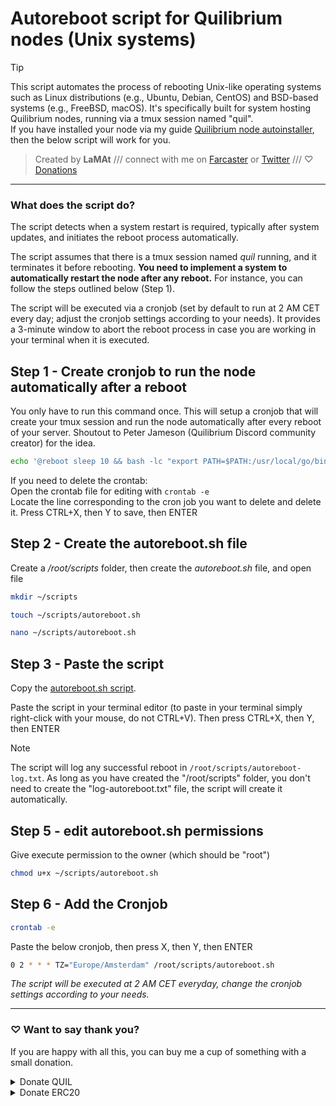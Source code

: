 # Autoreboot script for Quilibrium nodes (Unix systems)

>[!TIP]
>This script automates the process of rebooting Unix-like operating systems such as Linux distributions (e.g., Ubuntu, Debian, CentOS) and BSD-based systems (e.g., FreeBSD, macOS). It's specifically built for system hosting Quilibrium nodes, running via a tmux session named "quil".<br>If you have installed your node via my guide [Quilibrium node autoinstaller](https://github.com/lamat1111/Quilibrium-Node-Auto-Installer), then the below script will work for you.

> Created by **LaMAt** /// connect with me on [Farcaster](https://warpcast.com/~/invite-page/373160?id=67559391) or [Twitter](https://twitter.com/LaMat1111) /// &#x2661; [Donations](#-want-to-say-thank-you)

---
### What does the script do?
The script detects when a system restart is required, typically after system updates, and initiates the reboot process automatically.

The script assumes that there is a tmux session named *quil* running, and it terminates it before rebooting. **You need to implement a system to automatically restart the node after any reboot.** For instance, you can follow the steps outlined below (Step 1).

The script will be executed via a cronjob (set by default to run at 2 AM CET every day; adjust the cronjob settings according to your needs). It provides a 3-minute window to abort the reboot process in case you are working in your terminal when it is executed.

## Step 1 - Create cronjob to run the node automatically after a reboot
You only have to run this command once. This will setup a cronjob that will create your tmux session and run the node automatically after every reboot of your server.
Shoutout to Peter Jameson (Quilibrium Discord community creator) for the idea.
```bash
echo '@reboot sleep 10 && bash -lc "export PATH=$PATH:/usr/local/go/bin && cd ~/ceremonyclient/node && tmux new-session -d -s quil '\''./poor_mans_cd.sh'\''"' | crontab -
```
If you need to delete the crontab:<br>
Open the crontab file for editing with <code>crontab -e</code><br>
Locate the line corresponding to the cron job you want to delete and delete it. Press CTRL+X, then Y to save, then ENTER

## Step 2 - Create the autoreboot.sh file
Create a */root/scripts* folder, then create the *autoreboot.sh* file, and open file

```bash
mkdir ~/scripts
```

```bash
touch ~/scripts/autoreboot.sh
```

```bash
nano ~/scripts/autoreboot.sh
```

## Step 3 - Paste the script
Copy the [autoreboot.sh script](https://github.com/lamat1111/autoreboot-quilibrium-node/blob/main/autoreboot).

Paste the script in your terminal editor (to paste in your terminal simply right-click with your mouse, do not CTRL+V). Then press CTRL+X, then Y, then ENTER

>[!NOTE]
>The script will log any successful reboot in <code>/root/scripts/autoreboot-log.txt</code>. As long as you have created the "/root/scripts" folder, you don't need to create the "log-autoreboot.txt" file, the script will create it automatically.

## Step 5 - edit autoreboot.sh permissions
Give execute permission to the owner (which should be "root")
```bash
chmod u+x ~/scripts/autoreboot.sh
```
## Step 6 - Add the Cronjob
```bash
crontab -e
```
Paste the below cronjob, then press X, then Y, then ENTER
```bash
0 2 * * * TZ="Europe/Amsterdam" /root/scripts/autoreboot.sh
```
*The script will be executed at 2 AM CET everyday, change the cronjob settings according to your needs.*

---

### &#x2661; Want to say thank you?

If you are happy with all this, you can buy me a cup of something with a small donation.
<details><summary>Donate QUIL</summary>
 
```
coming soon...
```
</details>
<details><summary>Donate ERC20</summary>
 
```
0x0fd383A1cfbcf4d1F493Dd71b798ebca89e8a013
```
Any token that lives on the Ethereum network or Layer2
</details>

